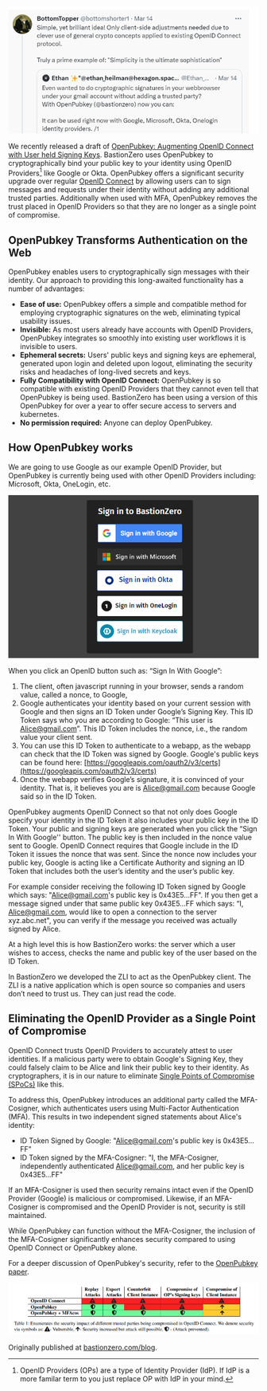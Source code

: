 
![Tweet quote about how neat OpenPubkey is](figs/quote.png)

We recently released a draft of [OpenPubkey: Augmenting OpenID Connect with User held Signing Keys](https://eprint.iacr.org/2023/296.pdf). BastionZero uses OpenPubkey to cryptographically bind your public key to your identity using OpenID Providers[^1] like Google or Okta. OpenPubkey offers a significant security upgrade over regular [OpenID Connect](https://en.wikipedia.org/wiki/OpenID) by allowing users can to sign messages and requests under their identity without adding any additional trusted parties. Additionally when used with MFA, OpenPubkey removes the trust placed in OpenID Providers so that they are no longer as a single point of compromise.



## OpenPubkey Transforms Authentication on the Web

OpenPubkey enables users to cryptographically sign messages with their identity. Our approach to providing this long-awaited functionality has a number of advantages:


* **Ease of use:** OpenPubkey offers a simple and compatible method for employing cryptographic signatures on the web, eliminating typical usability issues.
* **Invisible:** As most users already have accounts with OpenID Providers, OpenPubkey integrates so smoothly into existing user workflows it is invisible to users.
* **Ephemeral secrets:** Users' public keys and signing keys are ephemeral, generated upon login and deleted upon logout, eliminating the security risks and headaches of long-lived secrets and keys.
* **Fully Compatibility with OpenID Connect:** OpenPubkey is so compatible with existing OpenID Providers that they cannot even tell that OpenPubkey is being used. BastionZero has been using a version of this OpenPubkey for over a year to offer secure access to servers and kubernetes.
* **No permission required:** Anyone can deploy OpenPubkey.

## How OpenPubkey works

We are going to use Google as our example OpenID Provider, but OpenPubkey is currently being used with other OpenID Providers including: Microsoft, Okta, OneLogin, etc.

![Single Sign In](figs/signin.png)

When you click an OpenID button such as: “Sign In With Google”:

1. The client, often javascript running in your browser, sends a random value, called a nonce, to Google,
2. Google authenticates your identity based on your current session with Google and then signs an ID Token under Google’s Signing Key. This ID Token says who you are according to Google: “This user is Alice@gmail.com”. This ID Token includes the nonce, i.e., the random value your client sent.
3. You can use this ID Token to authenticate to a webapp, as the webapp can check that the ID Token was signed by Google. Google's public keys can be found here: [https://googleapis.com/oauth2/v3/certs](https://googleapis.com/oauth2/v3/certs)
4. Once the webapp verifies Google’s signature, it is convinced of your identity. That is, it believes you are is Alice@gmail.com because Google said so in the ID Token.

OpenPubkey augments OpenID Connect so that not only does Google specify your identity in the ID Token it also includes your public key in the ID Token. Your public and signing keys are generated when you click the “Sign In With Google'' button. The public key is then included in the nonce value sent to Google. OpenID Connect requires that Google include in the ID Token it issues the nonce that was sent. Since the nonce now includes your public key, Google is acting like a Certificate Authority and signing an ID Token that includes both the user’s identity and the user’s public key.

For example consider receiving the following ID Token signed by Google which says:
"Alice@gmail.com's public key is 0x43E5…FF". If you then get a message signed under that same public key 0x43E5…FF which says: “I, Alice@gmail.com, would like to open a connection to the server xyz.abc.net", you can verify if the message you received was actually signed by Alice.

At a high level this is how BastionZero works: the server which a user wishes to access, checks the name and public key of the user based on the ID Token.

<!-- ![Login to bastionzero using openpubkey animated gif](figs/loginbz.gif) -->


In BastionZero we developed the ZLI to act as the OpenPubkey client. The ZLI is a native application which is open source so companies and users don’t need to trust us. They can just read the code.

## Eliminating the OpenID Provider as a Single Point of Compromise

OpenID Connect trusts OpenID Providers to accurately attest to user identities. If a malicious party were to obtain Google's Signing Key, they could falsely claim to be Alice and link their public key to their identity. As cryptographers, it is in our nature to eliminate [Single Points of Compromise (SPoCs)](https://en.wikipedia.org/wiki/Single_point_of_failure) like this.


To address this, OpenPubkey introduces an additional party called the MFA-Cosigner, which authenticates users using Multi-Factor Authentication (MFA). This results in two independent signed statements about Alice's identity:

* ID Token Signed by Google: "Alice@gmail.com's public key is 0x43E5…FF"
* ID Token signed by the MFA-Cosigner:
"I, the MFA-Cosigner, independently authenticated Alice@gmail.com, and her public key is 0x43E5…FF"

If an MFA-Cosigner is used then security remains intact even if the OpenID Provider (Google) is malicious or compromised. Likewise, if an MFA-Cosigner is compromised and the OpenID Provider is not, security is still maintained.


While OpenPubkey can function without the MFA-Cosigner, the inclusion of the MFA-Cosigner significantly enhances security compared to using OpenID Connect or OpenPubkey alone.


For a deeper discussion of OpenPubkey's security, refer to the [OpenPubkey paper](https://eprint.iacr.org/2023/296.pdf).

![OpenPubkey Security Comparison](figs/openpubkeysec.png)


Originally published at [bastionzero.com/blog](https://www.bastionzero.com/blog/bastionzeros-openpubkey-why-i-think-it-is-the-most-important-security-research-ive-done).


[^1]: OpenID Providers (OPs) are a type of Identity Provider (IdP). If IdP is a more familar term to you just replace OP with IdP in your mind.